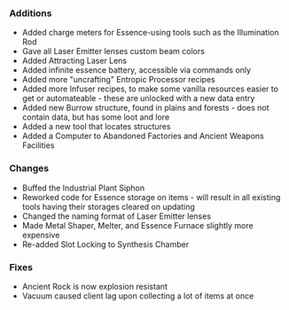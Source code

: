 ### Additions
- Added charge meters for Essence-using tools such as the Illumination Rod
- Gave all Laser Emitter lenses custom beam colors
- Added Attracting Laser Lens
- Added infinite essence battery, accessible via commands only
- Added more "uncrafting" Entropic Processor recipes
- Added more Infuser recipes, to make some vanilla resources easier to get or automateable - these are unlocked with a new data entry
- Added new Burrow structure, found in plains and forests - does not contain data, but has some loot and lore
- Added a new tool that locates structures
- Added a Computer to Abandoned Factories and Ancient Weapons Facilities

### Changes
- Buffed the Industrial Plant Siphon
- Reworked code for Essence storage on items - will result in all existing tools having their storages cleared on updating
- Changed the naming format of Laser Emitter lenses
- Made Metal Shaper, Melter, and Essence Furnace slightly more expensive
- Re-added Slot Locking to Synthesis Chamber

### Fixes
- Ancient Rock is now explosion resistant
- Vacuum caused client lag upon collecting a lot of items at once